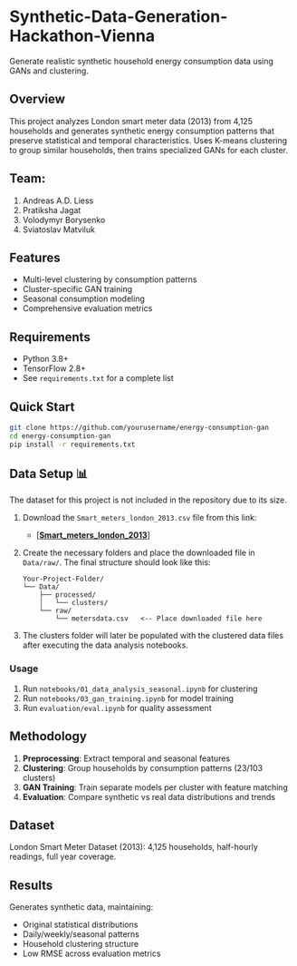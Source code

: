 # Synthetic-Data-Generation-Hackathon-Vienna

Generate realistic synthetic household energy consumption data using GANs and clustering.

## Overview

This project analyzes London smart meter data (2013) from 4,125 households and generates synthetic energy consumption patterns that preserve statistical and temporal characteristics. Uses K-means clustering to group similar households, then trains specialized GANs for each cluster.

## Team:
1. Andreas A.D. Liess
2. Pratiksha Jagat
3. Volodymyr Borysenko 
4. Sviatoslav Matviluk

## Features

- Multi-level clustering by consumption patterns
- Cluster-specific GAN training
- Seasonal consumption modeling
- Comprehensive evaluation metrics


## Requirements

- Python 3.8+
- TensorFlow 2.8+
- See `requirements.txt` for a complete list
  
## Quick Start

```bash
git clone https://github.com/yourusername/energy-consumption-gan
cd energy-consumption-gan
pip install -r requirements.txt
```


## Data Setup 📊

The dataset for this project is not included in the repository due to its size.

1.  Download the `Smart_meters_london_2013.csv` file from this link:
    * [**[Smart_meters_london_2013](https://1drv.ms/f/c/590086cda647cfb8/Er4YA9-y1pJMlmzy5ChaC8cB9NB3XBkdPPfyb_PZbt8Rng?e=83zcJG)**]

2.  Create the necessary folders and place the downloaded file in `Data/raw/`. The final structure should look like this:

    ```
    Your-Project-Folder/
    └── Data/
        ├── processed/
        │   └── clusters/
        └── raw/
            └── metersdata.csv   <-- Place downloaded file here
    ```
3. The clusters folder will later be populated with the clustered data files after executing the data analysis notebooks. 


### Usage
1. Run `notebooks/01_data_analysis_seasonal.ipynb` for clustering
2. Run `notebooks/03_gan_training.ipynb` for model training  
3. Run `evaluation/eval.ipynb` for quality assessment


## Methodology

1. **Preprocessing**: Extract temporal and seasonal features
2. **Clustering**: Group households by consumption patterns (23/103 clusters)
3. **GAN Training**: Train separate models per cluster with feature matching
4. **Evaluation**: Compare synthetic vs real data distributions and trends

## Dataset

London Smart Meter Dataset (2013): 4,125 households, half-hourly readings, full year coverage.

## Results

Generates synthetic data, maintaining:
- Original statistical distributions
- Daily/weekly/seasonal patterns  
- Household clustering structure
- Low RMSE across evaluation metrics


